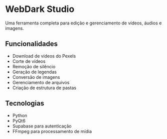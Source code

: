 # WebDark Studio

Uma ferramenta completa para edição e gerenciamento de vídeos, áudios e imagens.

## Funcionalidades

- Download de vídeos do Pexels
- Corte de vídeos
- Remoção de silêncio
- Geração de legendas
- Conversão de imagens
- Gerenciamento de arquivos
- Criação de estrutura de pastas

## Tecnologias

- Python
- PyQt6
- Supabase para autenticação
- FFmpeg para processamento de mídia
